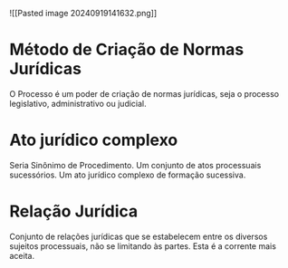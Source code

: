 ![[Pasted image 20240919141632.png]]

# Método de Criação de Normas Jurídicas
O Processo é um poder de criação de normas jurídicas, seja o processo legislativo, administrativo ou judicial.

# Ato jurídico complexo
Seria Sinônimo de Procedimento. Um conjunto de atos processuais sucessórios. Um ato jurídico complexo de formação sucessiva.

# Relação Jurídica
Conjunto de relações jurídicas que se estabelecem entre os diversos sujeitos processuais, não se limitando às partes. 
Esta é a corrente mais aceita.
